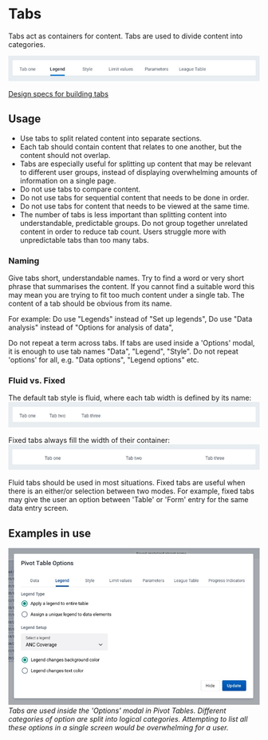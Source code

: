 # Tabs

Tabs act as containers for content. Tabs are used to divide content into categories.

![](../images/tabs.jpg)

[Design specs for building tabs](https://sketch.cloud/s/DwkDk/GmKbAL5)

## Usage

-   Use tabs to split related content into separate sections.
-   Each tab should contain content that relates to one another, but the content should not overlap.
-   Tabs are especially useful for splitting up content that may be relevant to different user groups, instead of displaying overwhelming amounts of information on a single page.
-   Do not use tabs to compare content.
-   Do not use tabs for sequential content that needs to be done in order.
-   Do not use tabs for content that needs to be viewed at the same time.
-   The number of tabs is less important than splitting content into understandable, predictable groups. Do not group together unrelated content in order to reduce tab count. Users struggle more with unpredictable tabs than too many tabs.

### Naming

Give tabs short, understandable names. Try to find a word or very short phrase that summarises the content. If you cannot find a suitable word this may mean you are trying to fit too much content under a single tab. The content of a tab should be obvious from its name.

For example:
Do use "Legends" instead of "Set up legends",
Do use "Data analysis" instead of "Options for analysis of data",

Do not repeat a term across tabs. If tabs are used inside a 'Options' modal, it is enough to use tab names "Data", "Legend", "Style". Do not repeat 'options' for all, e.g. "Data options", "Legend options" etc.

### Fluid vs. Fixed

The default tab style is fluid, where each tab width is defined by its name:
![](../images/tabs-fluid.jpg)

Fixed tabs always fill the width of their container:
![](../images/tabs-fixed.jpg)

Fluid tabs should be used in most situations. Fixed tabs are useful when there is an either/or selection between two modes. For example, fixed tabs may give the user an option between 'Table' or 'Form' entry for the same data entry screen.

## Examples in use

![](../images/tabs-example.jpg)
_Tabs are used inside the 'Options' modal in Pivot Tables. Different categories of option are split into logical categories. Attempting to list all these options in a single screen would be overwhelming for a user._
